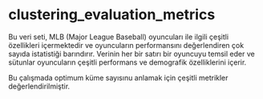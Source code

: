# clustering_evaluation_metrics

Bu veri seti, MLB (Major League Baseball) oyuncuları ile ilgili çeşitli özellikleri içermektedir ve oyuncuların performansını değerlendiren çok sayıda istatistiği barındırır. Verinin her bir satırı bir oyuncuyu temsil eder ve sütunlar oyuncuların çeşitli performans ve demografik özelliklerini içerir.

Bu çalışmada optimum küme sayısınu anlamak için çeşitli metrikler değerlendirilmiştir.
